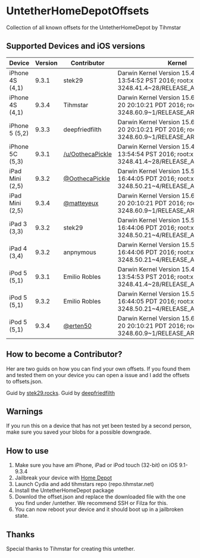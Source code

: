 # UntetherHomeDepotOffsets
Collection of all known offsets for the UntetherHomeDepot by Tihmstar

## Supported Devices and iOS versions

| Device | Version | Contributor | Kernel |
|---------|----------|----------|----------|
| iPhone 4S (4,1) | 9.3.1 | stek29 | Darwin Kernel Version 15.4.0: Fri Feb 19 13:54:52 PST 2016; root:xnu-3248.41.4~28/RELEASE_ARM_S5L8940X
| iPhone 4S (4,1) | 9.3.4 | Tihmstar | Darwin Kernel Version 15.6.0: Mon Jun 20 20:10:21 PDT 2016; root:xnu-3248.60.9~1/RELEASE_ARM_S5L8940X
| iPhone 5 (5,2) | 9.3.3 | deepfriedfilth | Darwin Kernel Version 15.6.0: Mon Jun 20 20:10:21 PDT 2016; root:xnu-3248.60.9~1/RELEASE_ARM_S5L8950X
| iPhone 5C (5,3) | 9.3.1 | [/u/OothecaPickle](https://www.reddit.com/r/jailbreak/comments/6vgrol/help_i_have/dm091hm/) | Darwin Kernel Version 15.4.0: Fri Feb 19 13:54:54 PST 2016; root:xnu-3248.41.4~28/RELEASE_ARM_S5L8950X
| iPad Mini (2,5) | 9.3.2 | [@OothecaPickle](https://twitter.com/OothecaPickle/status/900121250705494016) | Darwin Kernel Version 15.5.0: Mon Apr 18 16:44:05 PDT 2016; root:xnu-3248.50.21~4/RELEASE_ARM_S5L8942X
| iPad Mini (2,5) | 9.3.4 | [@matteyeux](https://twitter.com/matteyeux) | Darwin Kernel Version 15.6.0: Mon Jun 20 20:10:21 PDT 2016; root:xnu-3248.60.9~1/RELEASE_ARM_S5L8942X
| iPad 3 (3,3) | 9.3.2 | stek29 | Darwin Kernel Version 15.5.0: Mon Apr 18 16:44:06 PDT 2016; root:xnu-3248.50.21~4/RELEASE_ARM_S5L8945X
| iPad 4 (3,4) | 9.3.2 | anpnymous | Darwin Kernel Version 15.5.0: Mon Apr 18 16:44:06 PDT 2016; root:xnu-3248.50.21~4/RELEASE_ARM_S5L8955X
| iPod 5 (5,1) | 9.3.1 | Emilio Robles | Darwin Kernel Version 15.4.0: Fri Feb 19 13:54:53 PST 2016; root:xnu-3248.41.4~28/RELEASE_ARM_S5L8942X
| iPod 5 (5,1) | 9.3.2 | Emilio Robles | Darwin Kernel Version 15.5.0: Mon Apr 18 16:44:05 PDT 2016; root:xnu-3248.50.21~4/RELEASE_ARM_S5L8942X
| iPod 5 (5,1) | 9.3.4 | [@erten50](https://twitter.com/erten50) | Darwin Kernel Version 15.6.0: Mon Jun 20 20:10:21 PDT 2016; root:xnu-3248.60.9~1/RELEASE_ARM_S5L8942X


## How to become a Contributor?

Her are two guids on how you can find your own offsets.
If you found them and tested them on your device you can open a issue and I add the offsets to offsets.json.

Guid by [stek29.rocks](https://stek29.rocks/2017/08/23/untether.html).
Guid by [deepfriedfilth](https://gist.github.com/deepfriedfilth/4cac9831ff0e112b037901bd2883ce10)

## Warnings
If you run this on a device that has not yet been tested by a second person, make sure you saved your blobs for a possible downgrade.

## How to use
1. Make sure you have am iPhone, iPad or iPod touch (32-bit) on iOS 9.1-9.3.4
2. Jailbreak your device with [Home Depot](http://wall.supplies/)
3. Launch Cydia and add tihmstars repo (repo.tihmstar.net)
4. Install the UntetherHomeDepot package
5. Downlod the offset.json and replace the downloaded file with the one you find under /untether. We recommend SSH or Filza for this.
6. You can now reboot your device and it should boot up in a jailbroken state.

## Thanks
Special thanks to Tihmstar for creating this untether.
